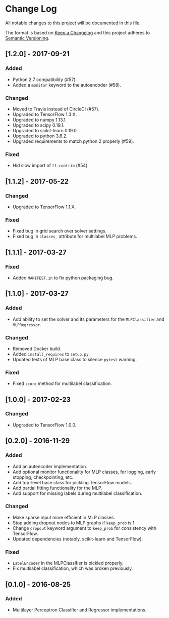 # Change Log
All notable changes to this project will be documented in this file.

The format is based on [Keep a Changelog](http://keepachangelog.com/)
and this project adheres to [Semantic Versioning](http://semver.org/).

## [1.2.0] - 2017-09-21

### Added

- Python 2.7 compatibility (#57).
- Added a `monitor` keyword to the autoencoder (#58).

### Changed

- Moved to Travis instead of CircleCI (#57).
- Upgraded to TensorFlow 1.3.X.
- Upgraded to numpy 1.13.1.
- Upgraded to scipy 0.19.1.
- Upgraded to scikit-learn 0.19.0.
- Upgraded to python 3.6.2.
- Upgraded requirements to match python 2 properly (#59).

### Fixed

- Hid slow import of `tf.contrib` (#54).

## [1.1.2] - 2017-05-22

### Changed

- Upgraded to TensorFlow 1.1.X.

### Fixed

- Fixed bug in grid search over solver settings.
- Fixed bug in `classes_` attribute for multilabel MLP problems.

## [1.1.1] - 2017-03-27

### Fixed

- Added `MANIFEST.in` to fix python packaging bug.

## [1.1.0] - 2017-03-27

### Added

- Add ability to set the solver and its parameters for the `MLPClassifier` and `MLPRegressor`.

### Changed

- Removed Docker build.
- Added `install_requires` to `setup.py`.
- Updated tests of MLP base class to silence `pytest` warning.

### Fixed

- Fixed `score` method for multilabel classification.

## [1.0.0] - 2017-02-23

### Changed

- Upgraded to TensorFlow 1.0.0.

## [0.2.0] - 2016-11-29

### Added

- Add an autencoder implementation.
- Add optional monitor functionality for MLP classes, for logging, early
  stopping, checkpointing, etc.
- Add top-level base class for pickling TensorFlow models.
- Add partial fitting functionality for the MLP.
- Add support for missing labels during multilabel classification.

### Changed

- Make sparse input more efficient in MLP classes.
- Stop adding dropout nodes to MLP graphs if `keep_prob` is 1.
- Change `dropout` keyword argument to `keep_prob` for consistency with
  TensorFlow.
- Updated dependencies (notably, scikit-learn and TensorFlow).

### Fixed

- `LabelEncoder` in the MLPClassifier is pickled properly.
- Fix multilabel classification, which was broken previously.

## [0.1.0] - 2016-08-25

### Added

- Multilayer Perceptron Classifier and Regressor implementations.
